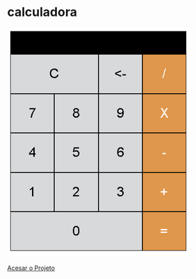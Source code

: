 # calculadora

![calculadora](img.png " logo")

[Acesar o Projeto](https://counteredumelo.netlify.app)
